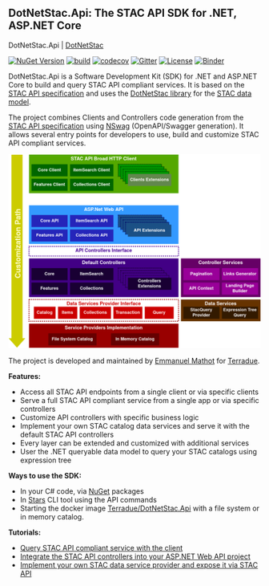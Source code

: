 ## DotNetStac.Api: The STAC API SDK for .NET, ASP.NET Core

DotNetStac.Api | [DotNetStac](https://github.com/Terradue/DotNetStac)

[![NuGet Version](https://img.shields.io/nuget/v/NSwag.Core.svg)](https://www.nuget.org/packages?q=DotNetStac.Api)
[![build](https://github.com/Terradue/DotNetStac.Api/actions/workflows/build.yml/badge.svg)](https://github.com/Terradue/DotNetStac.Api/actions/workflows/build.yml)
[![codecov](https://codecov.io/gh/Terradue/DotNetStac.Api/branch/main/graph/badge.svg)](https://codecov.io/gh/Terradue/DotNetStac.Api)
[![Gitter](https://img.shields.io/gitter/room/SpatioTemporal-Asset-Catalog/Lobby?color=yellow)](https://gitter.im/SpatioTemporal-Asset-Catalog/Lobby)
[![License](https://img.shields.io/badge/license-AGPL3-blue.svg)](LICENSE)
[![Binder](https://mybinder.org/badge_logo.svg)](https://mybinder.org/v2/gh/Terradue/DotNetStac.Api/main?filepath=tutorial1.ipynb)

DotNetStac.Api is a Software Development Kit (SDK) for .NET and ASP.NET Core to build and query STAC API compliant services. It is based on the [STAC API specification](https://github.com/radiantearth/stac-api-spec) and uses the [DotNetStac library](https://github.com/Terradue/DotNetStac) for the [STAC data model](https://github.com/radiantearth/stac-spec).

The project combines Clients and Controllers code generation from the [STAC API specification](https://github.com/radiantearth/stac-api-spec) using [NSwag](https://github.com/RicoSuter/NSwag) (OpenAPI/Swagger generation). It allows several entry points for developers to use, build and customize STAC API compliant services.

![](docs/diagrams/GeneralArchitectureDiagram.png)

The project is developed and maintained by [Emmanuel Mathot](https://github.com/emmanuelmathot) for [Terradue](https://github.com/Terradue).

**Features:**

- Access all STAC API endpoints from a single client or via specific clients
- Serve a full STAC API compliant service from a single app or via specific controllers
- Customize API controllers with specific business logic
- Implement your own STAC catalog data services and serve it with the default STAC API controllers
- Every layer can be extended and customized with additional services
- User the .NET queryable data model to query your STAC catalogs using expression tree

**Ways to use the SDK:**

- In your C# code, via [NuGet](https://www.nuget.org/packages?q=DotNetStac.Api) packages
- In [Stars](https://github.com/Terradue/Stars) CLI tool using the API commands
- Starting the docker image [Terradue/DotNetStac.Api](https://hub.docker.com/r/terradue/dotnetstac.api) with a file system or in memory catalog.

**Tutorials:**

- [Query STAC API compliant service with the client](notebooks/tutorial1.ipynb)
- [Integrate the STAC API controllers into your ASP.NET Web API project](docs/tutorials/integrate-stac-api-controllers-into-aspnet-web-api-project.ipynb)
- [Implement your own STAC data service provider and expose it via STAC API](docs/tutorials/implement-your-own-stac-data-service-provider-and-expose-it-via-stac-api.ipynb)